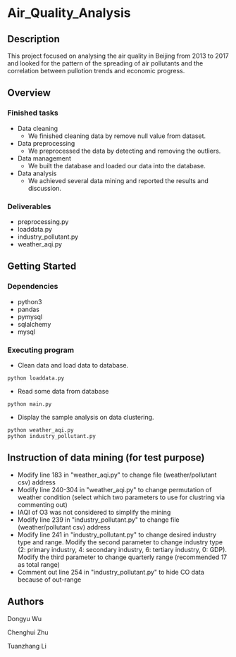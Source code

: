 ﻿# Air_Quality_Analysis

## Description

This project focused on analysing the air quality in Beijing from 2013 to 2017 and looked for the pattern of the spreading of air pollutants and the correlation between pullotion trends and economic progress.

## Overview

### Finished tasks

* Data cleaning
    * We finished cleaning data by remove null value from dataset.
* Data preprocessing
    * We preprocessed the data by detecting and removing the outliers.
* Data management
    * We built the database and loaded our data into the database.
* Data analysis
    * We achieved several data mining and reported the results and discussion.

### Deliverables

* preprocessing.py
* loaddata.py
* industry_pollutant.py
* weather_aqi.py

## Getting Started

### Dependencies

* python3
* pandas
* pymysql
* sqlalchemy
* mysql

### Executing program

* Clean data and load data to database.
```
python loaddata.py
```
* Read some data from database
```
python main.py 
```
* Display the sample analysis on data clustering.
```
python weather_aqi.py
python industry_pollutant.py
```

## Instruction of data mining (for test purpose)
* Modify line 183 in "weather_aqi.py" to change file (weather/pollutant csv) address
* Modify line 240-304 in "weather_aqi.py" to change permutation of weather condition (select which two parameters to use for clustring via commenting out)
* IAQI of O3 was not considered to simplify the mining
* Modify line 239 in "industry_pollutant.py" to change file (weather/pollutant csv) address
* Modify line 241 in "industry_pollutant.py" to change desired industry type and range. Modify the second parameter to change industry type (2: primary industry, 4: secondary industry, 6: tertiary industry, 0: GDP). Modify the third parameter to change quarterly range (recommended 17 as total range)
* Comment out line 254 in "industry_pollutant.py" to hide CO data because of out-range

## Authors

Dongyu Wu

Chenghui Zhu

Tuanzhang Li
